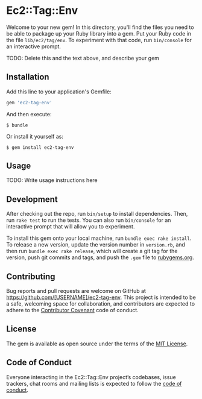 # Ec2::Tag::Env

Welcome to your new gem! In this directory, you'll find the files you need to be able to package up your Ruby library into a gem. Put your Ruby code in the file `lib/ec2/tag/env`. To experiment with that code, run `bin/console` for an interactive prompt.

TODO: Delete this and the text above, and describe your gem

## Installation

Add this line to your application's Gemfile:

```ruby
gem 'ec2-tag-env'
```

And then execute:

    $ bundle

Or install it yourself as:

    $ gem install ec2-tag-env

## Usage

TODO: Write usage instructions here

## Development

After checking out the repo, run `bin/setup` to install dependencies. Then, run `rake test` to run the tests. You can also run `bin/console` for an interactive prompt that will allow you to experiment.

To install this gem onto your local machine, run `bundle exec rake install`. To release a new version, update the version number in `version.rb`, and then run `bundle exec rake release`, which will create a git tag for the version, push git commits and tags, and push the `.gem` file to [rubygems.org](https://rubygems.org).

## Contributing

Bug reports and pull requests are welcome on GitHub at https://github.com/[USERNAME]/ec2-tag-env. This project is intended to be a safe, welcoming space for collaboration, and contributors are expected to adhere to the [Contributor Covenant](http://contributor-covenant.org) code of conduct.

## License

The gem is available as open source under the terms of the [MIT License](https://opensource.org/licenses/MIT).

## Code of Conduct

Everyone interacting in the Ec2::Tag::Env project’s codebases, issue trackers, chat rooms and mailing lists is expected to follow the [code of conduct](https://github.com/[USERNAME]/ec2-tag-env/blob/master/CODE_OF_CONDUCT.md).
